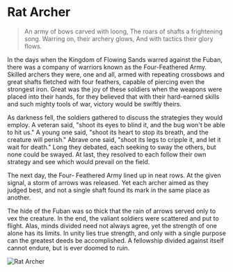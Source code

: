 # Rat Archer

> An army of bows carved with loong,
> The roars of shafts a frightening song.
> Warring on, their archery glows,
> And with tactics their glory flows.

In the days when the Kingdom of Flowing Sands warred against the
Fuban, there was a company of warriors known as the Four-Feathered
Army. Skilled archers they were, one and all, armed with repeating
crossbows and great shafts fletched with four feathers, capable of piercing
even the strongest iron. Great was the joy of these soldiers when the
weapons were placed into their hands, for they believed that with their
hard-earned skills and such mighty tools of war, victory would be swiftly
theirs.

As darkness fell, the soldiers gathered to discuss the strategies they would
employ. A veteran said, "shoot its eyes to blind it, and the bug won't be
able to hit us." A young one said, "shoot its heart to stop its breath, and the
creature will perish." Abrave one said, "shoot its legs to cripple it, and let
it wait for death." Long they debated, each seeking to sway the others, but
none could be swayed. At last, they resolved to each follow their own
strategy and see which would prevail on the field.

The next day, the Four- Feathered Army lined up in neat rows. At the given
signal, a storm of arrows was released. Yet each archer aimed as they
judged best, and not a single shaft found its mark in the same place as
another.

The hide of the Fuban was so thick that the rain of arrows served only to
vex the creature. In the end, the valiant soldiers were scattered and put to
flight.
Alas, minds divided need not always agree, yet the strength of one alone
has its limits. In unity lies true strength, and only with a single purpose can
the greatest deeds be accomplished. A fellowship divided against itself
cannot endure, but is ever doomed to ruin.


![Rat Archer](/image-20240825222811297.png)